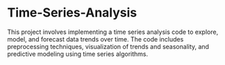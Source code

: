 # Time-Series-Analysis
This project involves implementing a time series analysis code to explore, model, and forecast data trends over time. The code includes preprocessing techniques, visualization of trends and seasonality, and predictive modeling using time series algorithms.
